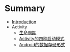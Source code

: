 # Summary

* [Introduction](README.md)
* Activity
   * [生命周期](sheng_ming_zhou_qi.md)
   * [Activity的四种启动模式](activityde_si_zhong_qi_dong_mo_shi.md)
   * [Android的数据存储形式](androidde_shu_ju_cun_chu_xing_shi.md)

